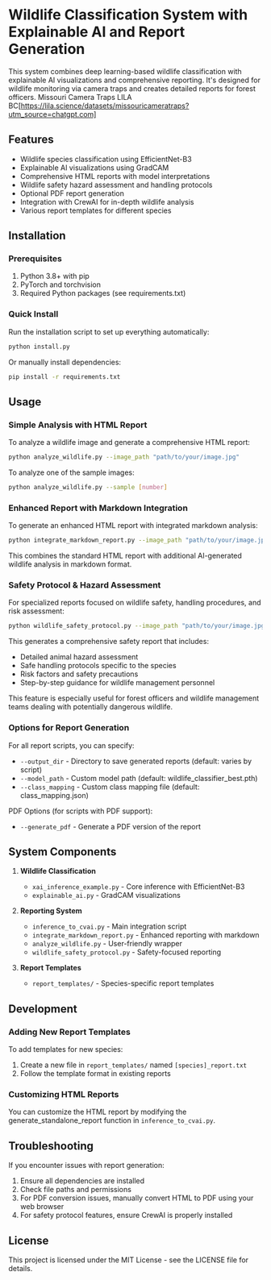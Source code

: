 # Wildlife Classification System with Explainable AI and Report Generation

This system combines deep learning-based wildlife classification with explainable AI visualizations and comprehensive reporting. It's designed for wildlife monitoring via camera traps and creates detailed reports for forest officers. Missouri Camera Traps LILA BC[https://lila.science/datasets/missouricameratraps?utm_source=chatgpt.com]

## Features

- Wildlife species classification using EfficientNet-B3
- Explainable AI visualizations using GradCAM
- Comprehensive HTML reports with model interpretations
- Wildlife safety hazard assessment and handling protocols
- Optional PDF report generation
- Integration with CrewAI for in-depth wildlife analysis
- Various report templates for different species

## Installation

### Prerequisites

1. Python 3.8+ with pip
2. PyTorch and torchvision
3. Required Python packages (see requirements.txt)

### Quick Install

Run the installation script to set up everything automatically:

```bash
python install.py
```

Or manually install dependencies:

```bash
pip install -r requirements.txt
```

## Usage

### Simple Analysis with HTML Report

To analyze a wildlife image and generate a comprehensive HTML report:

```bash
python analyze_wildlife.py --image_path "path/to/your/image.jpg"
```

To analyze one of the sample images:

```bash
python analyze_wildlife.py --sample [number]
```

### Enhanced Report with Markdown Integration

To generate an enhanced HTML report with integrated markdown analysis:

```bash
python integrate_markdown_report.py --image_path "path/to/your/image.jpg"
```

This combines the standard HTML report with additional AI-generated wildlife analysis in markdown format.

### Safety Protocol & Hazard Assessment

For specialized reports focused on wildlife safety, handling procedures, and risk assessment:

```bash
python wildlife_safety_protocol.py --image_path "path/to/your/image.jpg"
```

This generates a comprehensive safety report that includes:

- Detailed animal hazard assessment
- Safe handling protocols specific to the species
- Risk factors and safety precautions
- Step-by-step guidance for wildlife management personnel

This feature is especially useful for forest officers and wildlife management teams dealing with potentially dangerous wildlife.

### Options for Report Generation

For all report scripts, you can specify:

- `--output_dir` - Directory to save generated reports (default: varies by script)
- `--model_path` - Custom model path (default: wildlife_classifier_best.pth)
- `--class_mapping` - Custom class mapping file (default: class_mapping.json)

PDF Options (for scripts with PDF support):
- `--generate_pdf` - Generate a PDF version of the report

## System Components

1. **Wildlife Classification**
   - `xai_inference_example.py` - Core inference with EfficientNet-B3
   - `explainable_ai.py` - GradCAM visualizations

2. **Reporting System**
   - `inference_to_cvai.py` - Main integration script
   - `integrate_markdown_report.py` - Enhanced reporting with markdown
   - `analyze_wildlife.py` - User-friendly wrapper
   - `wildlife_safety_protocol.py` - Safety-focused reporting

3. **Report Templates**
   - `report_templates/` - Species-specific report templates

## Development

### Adding New Report Templates

To add templates for new species:

1. Create a new file in `report_templates/` named `[species]_report.txt`
2. Follow the template format in existing reports

### Customizing HTML Reports

You can customize the HTML report by modifying the generate_standalone_report function in `inference_to_cvai.py`.

## Troubleshooting

If you encounter issues with report generation:

1. Ensure all dependencies are installed
2. Check file paths and permissions
3. For PDF conversion issues, manually convert HTML to PDF using your web browser
4. For safety protocol features, ensure CrewAI is properly installed

## License

This project is licensed under the MIT License - see the LICENSE file for details. 
